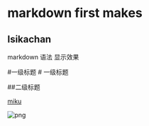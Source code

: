 
# markdown first makes

## Isikachan

markdown 语法				显示效果	   

#一级标题       				 # 一级标题

##二级标题

[miku](http://baidu.com)



![png](http://mixisya.herokuapp.com/%E5%9B%BE%E5%BA%93/87806582_p0.jpg)



​						
